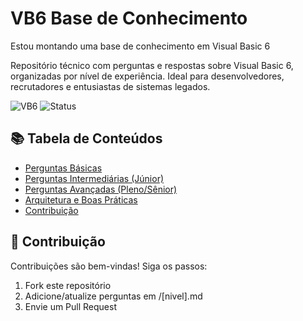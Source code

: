 # VB6 Base de Conhecimento
Estou montando uma base de conhecimento em Visual Basic 6

Repositório técnico com perguntas e respostas sobre Visual Basic 6, organizadas por nível de experiência. Ideal para desenvolvedores, recrutadores e entusiastas de sistemas legados.

![VB6](https://img.shields.io/badge/Visual_Basic_6-Legacy_System-0175C2?logo=visual-studio&logoColor=white)
![Status](https://img.shields.io/badge/Status-Maintained-green)

## 📚 Tabela de Conteúdos

- [Perguntas Básicas](/Documentos//01-BASICO.md)
- [Perguntas Intermediárias (Júnior)](#-perguntas-intermediárias-júnior)
- [Perguntas Avançadas (Pleno/Sênior)](#-perguntas-avançadas-plenosênior)
- [Arquitetura e Boas Práticas](#-arquitetura-e-boas-práticas)
- [Contribuição](#-contribuição)


## 🤝 Contribuição
Contribuições são bem-vindas! Siga os passos:

1. Fork este repositório
2. Adicione/atualize perguntas em /[nivel].md
3. Envie um Pull Request

